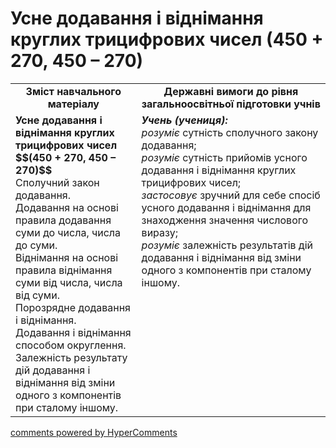 <div id="hypercomments_widget" class="js-hypercomments-widget invisible"></div>

# Усне додавання і віднімання круглих трицифрових чисел (450 + 270, 450 – 270)
<table>
  <tr>
    <td width="40%" align="center"><b>Зміст навчального матеріалу<b></td>
    <td width="60%" align="center"><b>Державні вимоги до рівня загальноосвітньої підготовки учнів</b></td>
  </tr>
  <tr>
    <td width="40%" style="vertical-align:top !important;"><b>Усне додавання і віднімання круглих трицифрових чисел     $$(450 + 270, 450 – 270)$$</b><br>
Сполучний закон додавання.<br> 
Додавання на основі правила додавання суми до числа, числа до суми.<br>
Віднімання на основі правила віднімання суми від числа, числа від суми. <br>
Порозрядне додавання і віднімання. <br>
Додавання і віднімання способом округлення.<br>
Залежність результату дій додавання і віднімання від зміни одного з компонентів при сталому іншому.<br></td>
    <td width="60%" style="vertical-align:top !important;"><i><b>Учень (учениця):</b></i><br>
<i>розуміє</i> сутність сполучного закону додавання;<br>
<i>розуміє</i> сутність прийомів усного додавання і віднімання круглих трицифрових чисел;<br>
<i>застосовує</i> зручний для себе  спосіб усного додавання і віднімання для знаходження значення числового виразу;<br>
<i>розуміє</i> залежність результатів дій додавання і віднімання від зміни одного з компонентів при сталому іншому.<br></td>
  </tr>
</table>

<div class="js-hypercomments-container">
    <a href="http://hypercomments.com" class="hc-link" title="comments widget">comments powered by HyperComments</a>
</div>